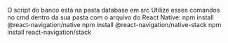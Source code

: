O script do banco está na pasta database em src
Utilize esses comandos no cmd dentro da sua pasta com o arquivo do React Native:
npm install @react-navigation/native
npm install @react-navigation/native-stack
npm install react-navigation/stack
